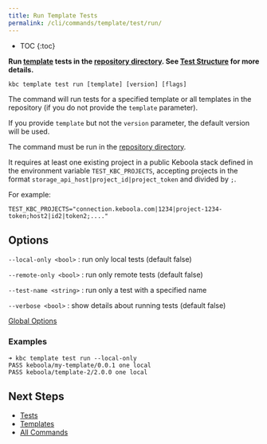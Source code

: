 ```yaml
---
title: Run Template Tests
permalink: /cli/commands/template/test/run/
---
```


* TOC
{:toc}

**Run [template](/cli/templates/structure/#template) tests in the [repository directory]((/cli/templates/structure/#repository)).
See [Test Structure](/cli/templates/tests/) for more details.**

```
kbc template test run [template] [version] [flags]
```

The command will run tests for a specified template or all templates in the repository (if you do not provide the `template` parameter).

If you provide `template` but not the `version` parameter, the default version will be used.

The command must be run in the [repository directory](/cli/templates/structure#repository).

It requires at least one existing project in a public Keboola stack defined in the environment variable `TEST_KBC_PROJECTS`,
accepting projects in the format `storage_api_host|project_id|project_token` and divided by `;`. 

For example: 
```
TEST_KBC_PROJECTS="connection.keboola.com|1234|project-1234-token;host2|id2|token2;...."
``` 

## Options

`--local-only <bool>`
: run only local tests (default false)

`--remote-only <bool>`
: run only remote tests (default false)

`--test-name <string>`
: run only a test with a specified name

`--verbose <bool>`
: show details about running tests (default false)


[Global Options](/cli/commands/#global-options)

### Examples

```
➜ kbc template test run --local-only
PASS keboola/my-template/0.0.1 one local
PASS keboola/template-2/2.0.0 one local
```

## Next Steps

- [Tests](/cli/templates/tests/)
- [Templates](/cli/templates/)
- [All Commands](/cli/commands/)
